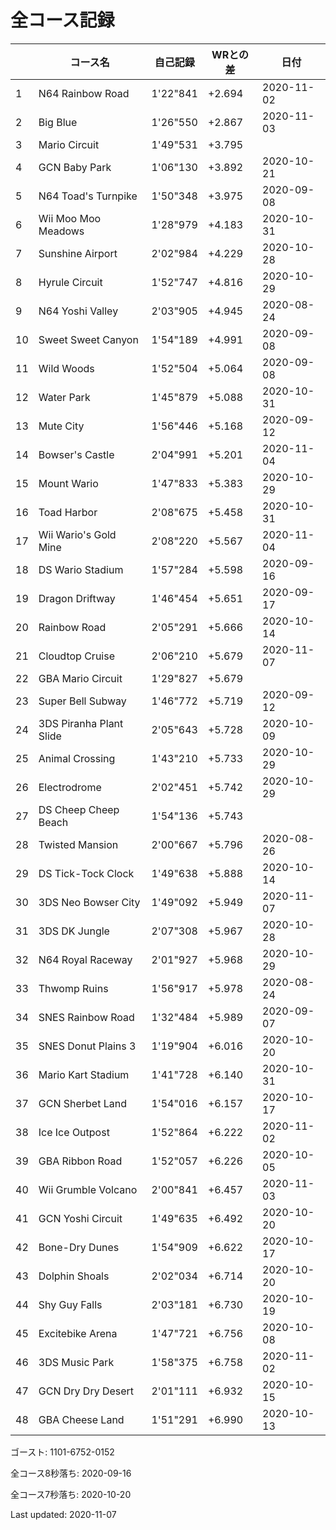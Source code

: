 # 全コース記録

||コース名|自己記録|WRとの差|日付
|--|--|--|--|--|
|1|N64 Rainbow Road|1'22"841|+2.694|2020-11-02|
|2|Big Blue|1'26"550|+2.867|2020-11-03|
|3|Mario Circuit|1'49"531|+3.795||
|4|GCN Baby Park|1'06"130|+3.892|2020-10-21|
|5|N64 Toad's Turnpike|1'50"348|+3.975|2020-09-08|
|6|Wii Moo Moo Meadows|1'28"979|+4.183|2020-10-31|
|7|Sunshine Airport|2'02"984|+4.229|2020-10-28|
|8|Hyrule Circuit|1'52"747|+4.816|2020-10-29|
|9|N64 Yoshi Valley|2'03"905|+4.945|2020-08-24|
|10|Sweet Sweet Canyon|1'54"189|+4.991|2020-09-08|
|11|Wild Woods|1'52"504|+5.064|2020-09-08|
|12|Water Park|1'45"879|+5.088|2020-10-31|
|13|Mute City|1'56"446|+5.168|2020-09-12|
|14|Bowser's Castle|2'04"991|+5.201|2020-11-04|
|15|Mount Wario|1'47"833|+5.383|2020-10-29|
|16|Toad Harbor|2'08"675|+5.458|2020-10-31|
|17|Wii Wario's Gold Mine|2'08"220|+5.567|2020-11-04|
|18|DS Wario Stadium|1'57"284|+5.598|2020-09-16|
|19|Dragon Driftway|1'46"454|+5.651|2020-09-17|
|20|Rainbow Road|2'05"291|+5.666|2020-10-14|
|21|Cloudtop Cruise|2'06"210|+5.679|2020-11-07|
|22|GBA Mario Circuit|1'29"827|+5.679||
|23|Super Bell Subway|1'46"772|+5.719|2020-09-12|
|24|3DS Piranha Plant Slide|2'05"643|+5.728|2020-10-09|
|25|Animal Crossing|1'43"210|+5.733|2020-10-29|
|26|Electrodrome|2'02"451|+5.742|2020-10-29|
|27|DS Cheep Cheep Beach|1'54"136|+5.743||
|28|Twisted Mansion|2'00"667|+5.796|2020-08-26|
|29|DS Tick-Tock Clock|1'49"638|+5.888|2020-10-14|
|30|3DS Neo Bowser City|1'49"092|+5.949|2020-11-07|
|31|3DS DK Jungle|2'07"308|+5.967|2020-10-28|
|32|N64 Royal Raceway|2'01"927|+5.968|2020-10-29|
|33|Thwomp Ruins|1'56"917|+5.978|2020-08-24|
|34|SNES Rainbow Road|1'32"484|+5.989|2020-09-07|
|35|SNES Donut Plains 3|1'19"904|+6.016|2020-10-20|
|36|Mario Kart Stadium|1'41"728|+6.140|2020-10-31|
|37|GCN Sherbet Land|1'54"016|+6.157|2020-10-17|
|38|Ice Ice Outpost|1'52"864|+6.222|2020-11-02|
|39|GBA Ribbon Road|1'52"057|+6.226|2020-10-05|
|40|Wii Grumble Volcano|2'00"841|+6.457|2020-11-03|
|41|GCN Yoshi Circuit|1'49"635|+6.492|2020-10-20|
|42|Bone-Dry Dunes|1'54"909|+6.622|2020-10-17|
|43|Dolphin Shoals|2'02"034|+6.714|2020-10-20|
|44|Shy Guy Falls|2'03"181|+6.730|2020-10-19|
|45|Excitebike Arena|1'47"721|+6.756|2020-10-08|
|46|3DS Music Park|1'58"375|+6.758|2020-11-02|
|47|GCN Dry Dry Desert|2'01"111|+6.932|2020-10-15|
|48|GBA Cheese Land|1'51"291|+6.990|2020-10-13|

ゴースト: 1101-6752-0152

全コース8秒落ち: 2020-09-16

全コース7秒落ち: 2020-10-20

Last updated: 2020-11-07
